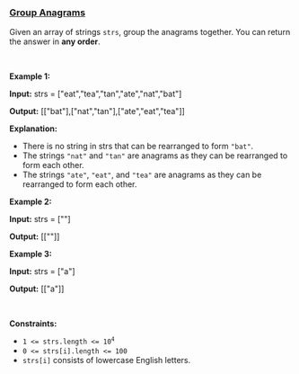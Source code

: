 ### [Group Anagrams](https://leetcode.com/problems/group-anagrams)

<p>Given an array of strings <code>strs</code>, group the <span data-keyword="anagram">anagrams</span> together. You can return the answer in <strong>any order</strong>.</p>

<p>&nbsp;</p>
<p><strong class="example">Example 1:</strong></p>

<div class="example-block">
<p><strong>Input:</strong> <span class="example-io">strs = [&quot;eat&quot;,&quot;tea&quot;,&quot;tan&quot;,&quot;ate&quot;,&quot;nat&quot;,&quot;bat&quot;]</span></p>

<p><strong>Output:</strong> <span class="example-io">[[&quot;bat&quot;],[&quot;nat&quot;,&quot;tan&quot;],[&quot;ate&quot;,&quot;eat&quot;,&quot;tea&quot;]]</span></p>

<p><strong>Explanation:</strong></p>

<ul>
	<li>There is no string in strs that can be rearranged to form <code>&quot;bat&quot;</code>.</li>
	<li>The strings <code>&quot;nat&quot;</code> and <code>&quot;tan&quot;</code> are anagrams as they can be rearranged to form each other.</li>
	<li>The strings <code>&quot;ate&quot;</code>, <code>&quot;eat&quot;</code>, and <code>&quot;tea&quot;</code> are anagrams as they can be rearranged to form each other.</li>
</ul>
</div>

<p><strong class="example">Example 2:</strong></p>

<div class="example-block">
<p><strong>Input:</strong> <span class="example-io">strs = [&quot;&quot;]</span></p>

<p><strong>Output:</strong> <span class="example-io">[[&quot;&quot;]]</span></p>
</div>

<p><strong class="example">Example 3:</strong></p>

<div class="example-block">
<p><strong>Input:</strong> <span class="example-io">strs = [&quot;a&quot;]</span></p>

<p><strong>Output:</strong> <span class="example-io">[[&quot;a&quot;]]</span></p>
</div>

<p>&nbsp;</p>
<p><strong>Constraints:</strong></p>

<ul>
	<li><code>1 &lt;= strs.length &lt;= 10<sup>4</sup></code></li>
	<li><code>0 &lt;= strs[i].length &lt;= 100</code></li>
	<li><code>strs[i]</code> consists of lowercase English letters.</li>
</ul>
